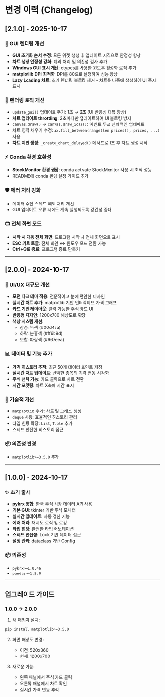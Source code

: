 # 변경 이력 (Changelog)

## [2.1.0] - 2025-10-17

### 🐛 GUI 렌더링 개선
- **GUI 초기화 순서 수정**: 모든 위젯 생성 후 업데이트 시작으로 안정성 향상
- **차트 생성 안정성 강화**: 예외 처리 및 의존성 검사 추가
- **Windows GUI 표시 개선**: ctypes를 사용한 윈도우 활성화 로직 추가
- **matplotlib DPI 최적화**: DPI를 80으로 설정하여 성능 향상
- **Lazy Loading 차트**: 초기 렌더링 블로킹 제거 - 차트를 나중에 생성하여 UI 즉시 표시

### 🔄 렌더링 로직 개선
- `update_gui()` 업데이트 주기: 1초 → **2초** (UI 반응성 대폭 향상)
- **차트 업데이트 throttling**: 2초마다만 업데이트하여 UI 블로킹 방지
- `canvas.draw()` → `canvas.draw_idle()`: 이벤트 루프 친화적인 업데이트
- 차트 영역 채우기 수정: `ax.fill_between(range(len(prices)), prices, ...)` 사용
- **차트 지연 생성**: `_create_chart_delayed()` 메서드로 1초 후 차트 생성 시작

### ⚡ Conda 환경 호환성
- **StockMonitor 환경 권장**: conda activate StockMonitor 사용 시 최적 성능
- README에 conda 환경 설정 가이드 추가

### 🛡️ 에러 처리 강화
- 데이터 수집 스레드 예외 처리 개선
- GUI 업데이트 오류 시에도 계속 실행되도록 강건성 증대

### 📺 전체 화면 모드
- **시작 시 자동 전체 화면**: 프로그램 시작 시 전체 화면으로 표시
- **ESC 키로 토글**: 전체 화면 ↔ 윈도우 모드 전환 가능
- **Ctrl+Q로 종료**: 프로그램 종료 단축키

---

## [2.0.0] - 2024-10-17

### 🎨 UI/UX 대규모 개선
- **모던 다크 테마 적용**: 전문적이고 눈에 편안한 디자인
- **실시간 차트 추가**: matplotlib 기반 인터랙티브 가격 그래프
- **카드 기반 레이아웃**: 클릭 가능한 주식 카드 UI
- **반응형 디자인**: 1200x700 해상도로 확장
- **색상 시스템 개선**: 
  - 상승: 녹색 (#00d4aa)
  - 하락: 분홍색 (#ff6b9d)
  - 보합: 파랑색 (#667eea)

### 📊 데이터 및 기능 추가
- **가격 히스토리 추적**: 최근 50개 데이터 포인트 저장
- **실시간 차트 업데이트**: 선택한 종목의 가격 변동 시각화
- **주식 선택 기능**: 카드 클릭으로 차트 전환
- **시간 포맷팅**: 차트 X축에 시간 표시

### 🔧 기술적 개선
- `matplotlib` 추가: 차트 및 그래프 생성
- `deque` 사용: 효율적인 히스토리 관리
- 타입 힌팅 확장: `List`, `Tuple` 추가
- 스레드 안전한 히스토리 접근

### 📦 의존성 변경
- `matplotlib>=3.5.0` 추가

---

## [1.0.0] - 2024-10-17

### ✨ 초기 출시
- **pykrx 통합**: 한국 주식 시장 데이터 API 사용
- **기본 GUI**: tkinter 기반 주식 모니터
- **실시간 업데이트**: 자동 갱신 기능
- **에러 처리**: 재시도 로직 및 로깅
- **타입 힌팅**: 완전한 타입 어노테이션
- **스레드 안전성**: Lock 기반 데이터 접근
- **설정 관리**: dataclass 기반 Config

### 📦 의존성
- `pykrx>=1.0.46`
- `pandas>=1.5.0`

---

## 업그레이드 가이드

### 1.0.0 → 2.0.0

1. 새 패키지 설치:
```bash
pip install matplotlib>=3.5.0
```

2. 화면 해상도 변경:
   - 이전: 520x360
   - 현재: 1200x700

3. 새로운 기능:
   - 왼쪽 패널에서 주식 카드 클릭
   - 오른쪽 패널에서 차트 확인
   - 실시간 가격 변동 추적

